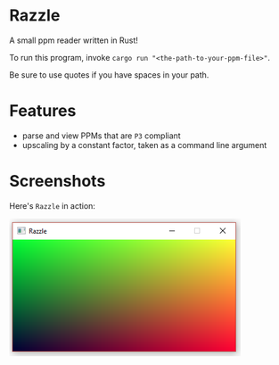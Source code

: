 Razzle
======

A small ppm reader written in Rust!

To run this program, invoke `cargo run "<the-path-to-your-ppm-file>"`. 

Be sure to use quotes if you have spaces in your path.

# Features
- parse and view PPMs that are `P3` compliant
- upscaling by a constant factor, taken as a command line argument

# Screenshots
Here's `Razzle` in action:

![a simple gradient](screenshots/gradient.png)
